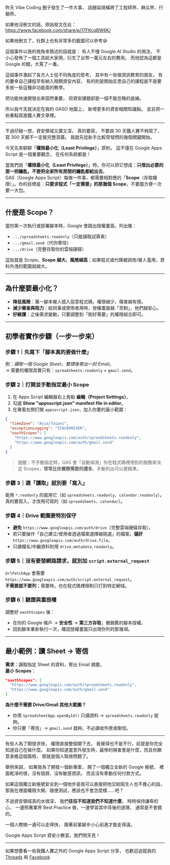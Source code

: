 
昨天 Vibe Coding 圈子發生了一件大事，
話題延燒橫跨了工程師界、麻瓜界、行銷界。

如果他沒刪文的話，原始發文在此：
https://www.facebook.com/share/p/17FKcqBW6K/

如果他刪文了，社群上也有非常多的截圖可以參考😆

這個事件以我的視角來簡述的話就是：
有人不懂 Google AI Studio 的用法，
不小心發佈了一個工具給大家用，衍生了台幣一萬元左右的費用。
而他認為這都是 Google 的錯，大罵了一番。

這個事件激起了各方人士從不同角度的思考。
其中有一些做資訊教育的朋友，
有的慶幸自己課程早有納入相關資安內容，
有的則是開始反思自己的課程是不是要多放一些這種非功能面的教學。

把功能快速開發出來固然重要，
但資安課題卻是一個不能忽略的底線。

所以我今天就決定在我的 GASO 地圖上，
新增更多的資安相關知識點。
並且把一些重點寫進鐵人賽文章裡。


---

不過仔細一想，資安領域又廣又深，
真的要寫，
不要說 30 天鐵人賽不夠寫了，
寫 300 天都不一定能完整涵蓋。
我就先從新手比較常發問的幾個關鍵開始。

今天先來聊聊「**權限最小化（Least Privilege）**」原則，
這不僅在 Google Apps Script 是一個重要觀念，
在任何系統都是！


當我們說「**權限最小化（Least Privilege）**」時，你可以把它想成：**只借出必要的那一把鑰匙，不要把全家所有房間的鑰匙都給出去**。\
GAS（Google Apps Script）每做一件事，都需要相對應的「**Scope**（存取權限）」。你的目標是：**只要求程式「一定需要」的那幾個 Scope**，不要圖方便一次要一大包。

---

## 什麼是 Scope？

當你第一次執行或部署腳本時，Google 會跳出授權畫面，列出像：

- `.../spreadsheets.readonly`（只能讀取試算表）
- `.../gmail.send`（代你寄信）
- `.../drive`（完整存取你的雲端硬碟）

這些就是 Scope。**Scope 越大、風險越高**；如果程式或代碼被誤改/被人濫用，資料外洩的範圍就越大。

---

## 為什麼要最小化？

- **降低風險**：萬一腳本被人插入惡意程式碼，權限越少，傷害越有限。
- **減少審查與阻力**：給同事或使用者用時，授權畫面越「克制」，他們越安心。
- **好維護**：之後需求變動，只要調整到「剛好需要」的權限組合即可。

---

## 初學者實作步驟（一步一步來）

### 步驟 1｜先寫下「腳本真的要做什麼」

例：*讀取一個 Google Sheet，整理後寄出一封 Email*。\
→ 需要的權限其實只有：`spreadsheets.readonly` + `gmail.send`。

### 步驟 2｜打開並**手動指定**最小 Scope

1. 在 Apps Script 編輯器右上角點 **齒輪（Project Settings）**。
2. 勾選 **Show "appsscript.json" manifest file in editor**。
3. 在專案左側打開 `appsscript.json`，加入你要的最小範圍：

```json
{
  "timeZone": "Asia/Taipei",
  "exceptionLogging": "STACKDRIVER",
  "oauthScopes": [
    "https://www.googleapis.com/auth/spreadsheets.readonly",
    "https://www.googleapis.com/auth/gmail.send"
  ]
}
```

> 提醒：不手動指定時，GAS 會「自動偵測」你在程式碼裡用到的服務來決定 Scopes，**常常比你實際需要的還多**。手動列出可以更精準。

### 步驟 3｜選「讀取」就別要「寫入」

能用 `*.readonly` 的就用它（如 `spreadsheets.readonly`、`calendar.readonly`）。\
真的要寫入，才改用可寫的（如 `spreadsheets`、`calendar`）。

### 步驟 4｜Drive 範圍要特別保守

- **避免** `https://www.googleapis.com/auth/drive`（完整雲端硬碟存取）。
- 若只要操作「自己建立/使用者透過檔案選擇器挑選」的檔案，**偏好** `https://www.googleapis.com/auth/drive.file`。
- 只讀檔名/中繼資料則用 `drive.metadata.readonly`。

### 步驟 5｜沒有要發網路請求，就別加 `script.external_request`

`UrlFetchApp` 會需要 `https://www.googleapis.com/auth/script.external_request`。\
**不需要就不要列**；需要時，也在程式碼裡限制只打到特定網域。

### 步驟 6｜驗證與重授權

調整好 `oauthScopes` 後：

- 在你的 Google 帳戶 → **安全性** → **第三方存取**，撤銷舊的腳本授權。
- 回到腳本重新執行一次，確認授權畫面只出現你列的那幾項。

---

## 最小範例：讀 Sheet → 寄信

**需求**：讀取指定 Sheet 的資料，寄出 Email 摘要。\
**最小 Scopes**：

```json
"oauthScopes": [
  "https://www.googleapis.com/auth/spreadsheets.readonly",
  "https://www.googleapis.com/auth/gmail.send"
]
```

**為什麼不需要 Drive/Gmail 其他大範圍？**

- 你用 `SpreadsheetApp.openById()` 只讀資料 → `spreadsheets.readonly` 就夠。
- 你只要「寄信」→ `gmail.send` 就夠，不必讀收件匣或刪信。



---

有些人為了開發求快，
權限直接整個開下去，
我覺得也不是不行，前提是你完全知道自己在做什麼。
如果你知道當意外發生時，最慘的損害會是什麼，而且你願意承擔這個風險，
那就是個人取捨問題了。

舉例來說，
如果我為了開發一個新專案，
開了一個獨立全新的 Google 帳號，
裡面乾淨的很，沒有個資、沒有敏感資訊，
而且沒有牽動任何付款方式。

如果這個獨立新帳號安全到一個地步是我可以直接把他交給陌生人也不擔心的話，
那我在裡面權限大開、隨便測試，應該也不會怎麼樣……吧？

不過資安領域真的水很深，
我們**往往不知道我們不知道什麼**，
時時保持謙卑的心，
一邊照著業界 Best Practice 做，一邊學習其中背後的道理，
通常是不會錯的。

一個人瞎搞一通可以走得快，
跟著前輩腳步小心前進才能走得遠。


Google Apps Script 資安小教室，我們明天見！



---

如果想要看一些我鐵人賽之外的 Google Apps Script 分享，
也歡迎追蹤我的 [Threads](https://www.threads.com/@henryyang_tw) 和 [Facebook](https://www.facebook.com/henry.yang.3956)

